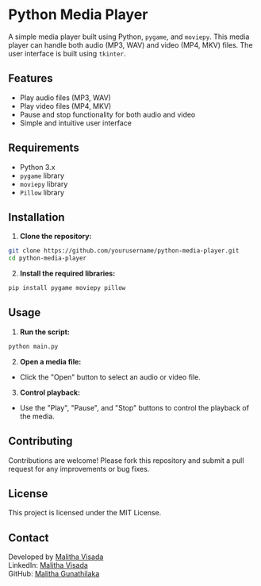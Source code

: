 
# Python Media Player

A simple media player built using Python, `pygame`, and `moviepy`. This media player can handle both audio (MP3, WAV) and video (MP4, MKV) files. The user interface is built using `tkinter`.

## Features

- Play audio files (MP3, WAV)
- Play video files (MP4, MKV)
- Pause and stop functionality for both audio and video
- Simple and intuitive user interface

## Requirements

- Python 3.x
- `pygame` library
- `moviepy` library
- `Pillow` library

## Installation

1. **Clone the repository:**

```bash
git clone https://github.com/yourusername/python-media-player.git
cd python-media-player
```

2. **Install the required libraries:**

```bash
pip install pygame moviepy pillow
```

## Usage

1. **Run the script:**

```bash
python main.py
```

2. **Open a media file:**

- Click the "Open" button to select an audio or video file.

3. **Control playback:**

- Use the "Play", "Pause", and "Stop" buttons to control the playback of the media.



## Contributing

Contributions are welcome! Please fork this repository and submit a pull request for any improvements or bug fixes.

## License

This project is licensed under the MIT License.

## Contact

Developed by [Malitha Visada](mailto:malithavisada@gmail.com)  
LinkedIn: [Malitha Visada](https://linkedin.com/in/malithavisada)  
GitHub: [Malitha Gunathilaka](https://github.com/Malitha-Gunathilaka)
